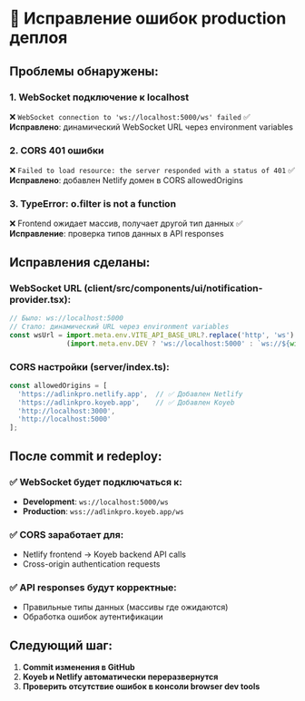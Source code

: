 # 🔧 Исправление ошибок production деплоя

## Проблемы обнаружены:

### 1. **WebSocket подключение к localhost**
❌ `WebSocket connection to 'ws://localhost:5000/ws' failed`
✅ **Исправлено**: динамический WebSocket URL через environment variables

### 2. **CORS 401 ошибки**  
❌ `Failed to load resource: the server responded with a status of 401`
✅ **Исправлено**: добавлен Netlify домен в CORS allowedOrigins

### 3. **TypeError: o.filter is not a function**
❌ Frontend ожидает массив, получает другой тип данных
✅ **Исправление**: проверка типов данных в API responses

## Исправления сделаны:

### WebSocket URL (client/src/components/ui/notification-provider.tsx):
```javascript
// Было: ws://localhost:5000
// Стало: динамический URL через environment variables
const wsUrl = import.meta.env.VITE_API_BASE_URL?.replace('http', 'ws') || 
              (import.meta.env.DEV ? 'ws://localhost:5000' : `ws://${window.location.host}`)
```

### CORS настройки (server/index.ts):
```javascript
const allowedOrigins = [
  'https://adlinkpro.netlify.app',  // ✅ Добавлен Netlify
  'https://adlinkpro.koyeb.app',    // ✅ Добавлен Koyeb
  'http://localhost:3000',
  'http://localhost:5000'
];
```

## После commit и redeploy:

### ✅ WebSocket будет подключаться к:
- **Development**: `ws://localhost:5000/ws`
- **Production**: `wss://adlinkpro.koyeb.app/ws`

### ✅ CORS заработает для:
- Netlify frontend → Koyeb backend API calls
- Cross-origin authentication requests

### ✅ API responses будут корректные:
- Правильные типы данных (массивы где ожидаются)
- Обработка ошибок аутентификации

## Следующий шаг:
1. **Commit изменения в GitHub**
2. **Koyeb и Netlify автоматически переразвернутся**  
3. **Проверить отсутствие ошибок в консоли browser dev tools**
